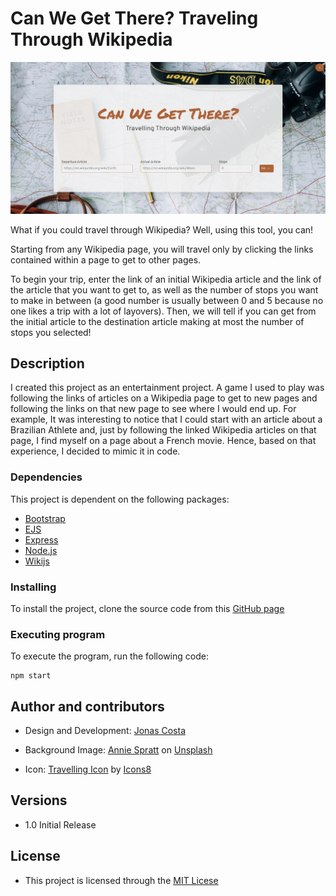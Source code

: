 # Can We Get There? Traveling Through Wikipedia

![Screenshot of the project. White rectangle with the header Can We Get There? Traveling Through Wikipedia. Three input fields and a button that allows the user to insert the articles information](public/assets/screenshot.png?raw=true)


What if you could travel through Wikipedia? Well, using this tool, you can!

 Starting from any Wikipedia page, you will travel only by clicking the links contained within a page to get to other pages.
 
 To begin your trip, enter the link of an initial Wikipedia article and the link of the article that you want to get to, as well as the number of stops you want to make in between (a good number is usually between 0 and 5 because no one likes a trip with a lot of layovers). Then, we will tell if you can get from the initial article to the destination article making at most the number of stops you selected!
 

## Description

I created this project as an entertainment project. A game I used to play was following the links of articles on a Wikipedia page to get to new pages and  following the links on that new page to see where I would end up. For example, It was interesting to notice that I could start with an article about a Brazilian Athlete and, just by following the linked Wikipedia articles on that page, I find myself on a page about a French movie. Hence, based on that experience, I decided to mimic it in code.   

### Dependencies
This project is dependent on the following packages:
* [Bootstrap](https://getbootstrap.com/)
* [EJS](https://ejs.co/)
* [Express](http://expressjs.com/)
* [Node.js](https://nodejs.dev/)
* [Wikijs](https://github.com/dijs/wiki)

### Installing
To install the project, clone the source code from this [GitHub page](https://github.com/jonasccosta/traveling-through-wikipedia/)

### Executing program
To execute the program, run the following code: 

```
npm start
```



## Author and contributors
* Design and Development: [Jonas Costa](https://jonasccosta.github.io/)

* Background Image: [Annie Spratt](https://unsplash.com/@anniespratt?utm_source=unsplash&utm_medium=referral&utm_content=creditCopyText) on [Unsplash](https://unsplash.com/s/photos/travel?utm_source=unsplash&utm_medium=referral&utm_content=creditCopyText)

* Icon: [Travelling Icon](https://icons8.com/icon/s0ty1MkuGZIw/travelling) by [Icons8](https://icons8.com)

## Versions

* 1.0 Initial Release


## License
* This project is licensed through the [MIT Licese](LICENSE)